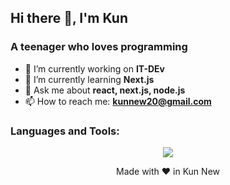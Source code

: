 ## Hi there 👋, I'm Kun
### A teenager who loves programming

- 🔭 I’m currently working on **IT-DEv**
- 🌱 I’m currently learning **Next.js**
- 💬 Ask me about **react, next.js, node.js**
- 📫 How to reach me: **kunnew20@gmail.com**

<h3>Languages and Tools:</h3>

<p align="center">
<img src="https://skillicons.dev/icons?i=html,css,js,ts,nextjs,react,vue,nuxt,git,nodejs,postman,tailwind,vscode,vercel,vite,prisma,mongo,mysql,md,express"/>
</p>


<p align="center">Made with ❤️ in Kun New</p>

<!--
**KunNew/KunNew** is a ✨ _special_ ✨ repository because its `README.md` (this file) appears on your GitHub profile.

Here are some ideas to get you started:

- 🔭 I’m currently working on ...
- 🌱 I’m currently learning ...
- 👯 I’m looking to collaborate on ...
- 🤔 I’m looking for help with ...
- 💬 Ask me about ...
- 📫 How to reach me: ...
- 😄 Pronouns: ...
- ⚡ Fun fact: ...
-->

